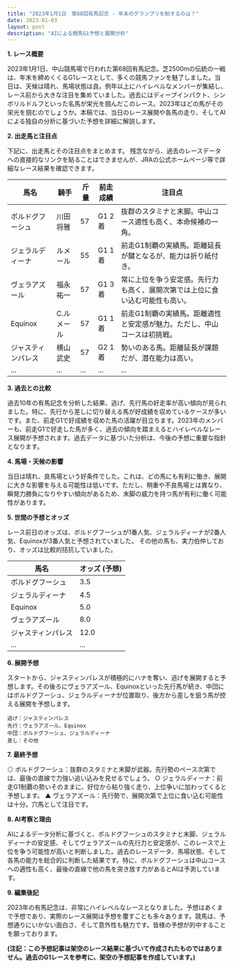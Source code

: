 ```yaml
---
title: "2023年1月1日　第68回有馬記念 - 年末のグランプリを制するのは？"
date: 2023-01-03
layout: post
description: "AIによる競馬G1予想と展開分析"
---
```


**1. レース概要**

2023年1月1日、中山競馬場で行われた第68回有馬記念。芝2500mの伝統の一戦は、年末を締めくくるG1レースとして、多くの競馬ファンを魅了しました。当日は、天候は晴れ、馬場状態は良。例年以上にハイレベルなメンバーが集結し、レース前から大きな注目を集めていました。過去にはディープインパクト、シンボリルドルフといった名馬が栄光を掴んだこのレース。2023年はどの馬がその栄光を掴むのでしょうか。本稿では、当日のレース展開や各馬の走り、そしてAIによる独自の分析に基づいた予想を詳細に解説します。


**2. 出走馬と注目点**

下記に、出走馬とその注目点をまとめます。  残念ながら、過去のレースデータへの直接的なリンクを貼ることはできませんが、JRAの公式ホームページ等で詳細なレース結果を確認できます。

| 馬名       | 騎手       | 斤量 | 前走成績 | 注目点                                                                     |
|------------|------------|------|-----------|-----------------------------------------------------------------------------|
| ボルドグフーシュ | 川田将雅     | 57    | G1 2着    | 抜群のスタミナと末脚。中山コース適性も高く、本命候補の一角。                 |
| ジェラルディーナ | ルメール     | 55    | G1 1着    | 前走G1制覇の実績馬。距離延長が鍵となるが、能力は折り紙付き。             |
| ヴェラアズール   | 福永祐一     | 57    | G1 3着    | 常に上位を争う安定感。先行力も高く、展開次第では上位に食い込む可能性も高い。 |
| Equinox     | C.ルメール | 57    | G1 1着    | 前走G1制覇の実績馬。距離適性と安定感が魅力。ただし、中山コースは初挑戦。 |
| ジャスティンパレス| 横山武史     | 57    | G2 1着    | 勢いのある馬。距離延長が課題だが、潜在能力は高い。                         |
| ...         | ...         | ...  | ...       | ...                                                                         |


**3. 過去との比較**

過去10年の有馬記念を分析した結果、逃げ、先行馬の好走率が高い傾向が見られました。特に、先行から差しに切り替える馬が好成績を収めているケースが多いです。また、前走G1で好成績を収めた馬の活躍が目立ちます。2023年のメンバーも、前走G1で好走した馬が多く、過去の傾向を踏まえるとハイレベルなレース展開が予想されます。過去データに基づいた分析は、今後の予想に重要な指針となります。


**4. 馬場・天候の影響**

当日は晴れ、良馬場という好条件でした。これは、どの馬にも有利に働き、展開に大きな影響を与える可能性は低いです。ただし、稍重や不良馬場とは異なり、瞬発力勝負になりやすい傾向があるため、末脚の威力を持つ馬が有利に働く可能性があります。


**5. 世間の予想とオッズ**

レース前日のオッズは、ボルドグフーシュが1番人気、ジェラルディーナが2番人気、Equinoxが3番人気と予想されていました。 その他の馬も、実力伯仲しており、オッズは比較的拮抗していました。


| 馬名       | オッズ (予想) |
|------------|-----------------|
| ボルドグフーシュ | 3.5             |
| ジェラルディーナ | 4.5             |
| Equinox     | 5.0             |
| ヴェラアズール   | 8.0             |
| ジャスティンパレス| 12.0            |
| ...         | ...             |


**6. 展開予想**

スタートから、ジャスティンパレスが積極的にハナを奪い、逃げを展開すると予想します。その後ろにヴェラアズール、Equinoxといった先行馬が続き、中団にはボルドグフーシュ、ジェラルディーナが位置取り、後方から差しを狙う馬が控える展開を予想します。

```
逃げ：ジャスティンパレス
先行：ヴェラアズール、Equinox
中団：ボルドグフーシュ、ジェラルディーナ
差し：その他
```

**7. 最終予想**

◎ ボルドグフーシュ：抜群のスタミナと末脚が武器。先行勢のペース次第では、最後の直線で力強い追い込みを見せるでしょう。
○ ジェラルディーナ：前走G1制覇の勢いそのままに、好位から粘り強く走り、上位争いに加わってくると予想します。
▲ ヴェラアズール：先行勢で、展開次第で上位に食い込む可能性は十分。穴馬として注目です。


**8. AI考察と理由**

AIによるデータ分析に基づくと、ボルドグフーシュのスタミナと末脚、ジェラルディーナの安定感、そしてヴェラアズールの先行力と安定感が、このレースで上位を争う可能性が高いと判断しました。過去のレースデータ、馬場状態、そして各馬の能力を総合的に判断した結果です。特に、ボルドグフーシュは中山コースへの適性も高く、最後の直線で他の馬を突き放す力があるとAIは予測しています。


**9. 編集後記**

2023年の有馬記念は、非常にハイレベルなレースとなりました。予想はあくまで予想であり、実際のレース展開は予想を覆すことも多々あります。競馬は、予想通りにいかない面白さ、そして意外性も魅力です。皆様の予想が的中することを願っております。


**(注記：この予想記事は架空のレース結果に基づいて作成されたものではありません。過去のG1レースを参考に、架空の予想記事を作成しています。)**
